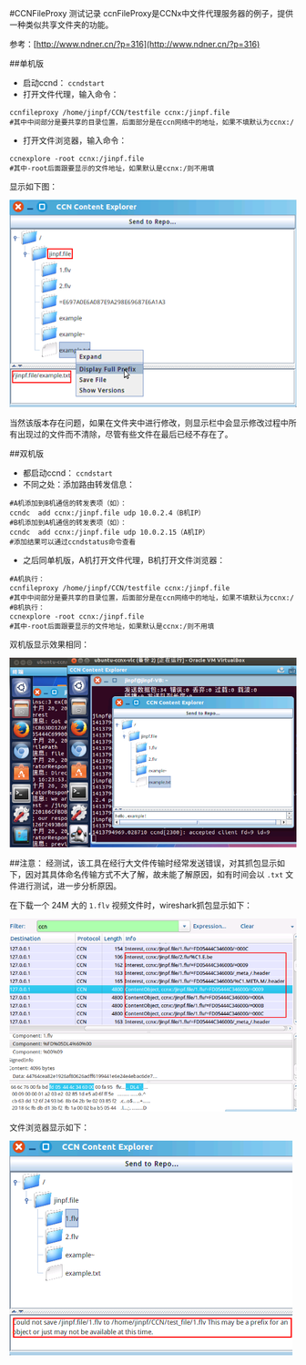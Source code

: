 #CCNFileProxy 测试记录
ccnFileProxy是CCNx中文件代理服务器的例子，提供一种类似共享文件夹的功能。

参考：[http://www.ndner.cn/?p=316](http://www.ndner.cn/?p=316)

##单机版
* 启动ccnd： `ccndstart`
* 打开文件代理，输入命令：
<!--lang:shell-->
	ccnfileproxy /home/jinpf/CCN/testfile ccnx:/jinpf.file
	#其中中间部分是要共享的目录位置，后面部分是在ccn网络中的地址，如果不填默认为ccnx:/
* 打开文件浏览器，输入命令：

<!--lang:shell-->
	ccnexplore -root ccnx:/jinpf.file
	#其中-root后面跟要显示的文件地址，如果默认是ccnx:/则不用填

显示如下图：

![](./pic/ccnfileproxy1.png)

当然该版本存在问题，如果在文件夹中进行修改，则显示栏中会显示修改过程中所有出现过的文件而不清除，尽管有些文件在最后已经不存在了。

##双机版
* 都启动ccnd： `ccndstart`
* 不同之处：添加路由转发信息：

<!--lang:shell-->
	#A机添加到B机通信的转发表项（如）：
	ccndc  add ccnx:/jinpf.file udp 10.0.2.4（B机IP）
	#B机添加到A机通信的转发表项（如）：
	ccndc  add ccnx:/jinpf.file udp 10.0.2.15（A机IP）
	#添加结果可以通过ccndstatus命令查看

* 之后同单机版，A机打开文件代理，B机打开文件浏览器：

<!--lang:shell-->
	#A机执行：
	ccnfileproxy /home/jinpf/CCN/testfile ccnx:/jinpf.file
	#其中中间部分是要共享的目录位置，后面部分是在ccn网络中的地址，如果不填默认为ccnx:/
	#B机执行：
	ccnexplore -root ccnx:/jinpf.file
	#其中-root后面跟要显示的文件地址，如果默认是ccnx:/则不用填

双机版显示效果相同：

![](./pic/ccnfileproxy2.png)

##注意：
经测试，该工具在经行大文件传输时经常发送错误，对其抓包显示如下，因对其具体命名传输方式不大了解，故未能了解原因，如有时间会以 `.txt` 文件进行测试，进一步分析原因。

在下载一个 24M 大的 `1.flv` 视频文件时，wireshark抓包显示如下：

![](./pic/ccnfileproxy3.png)

文件浏览器显示如下：

![](./pic/ccnfileproxy4.png)

